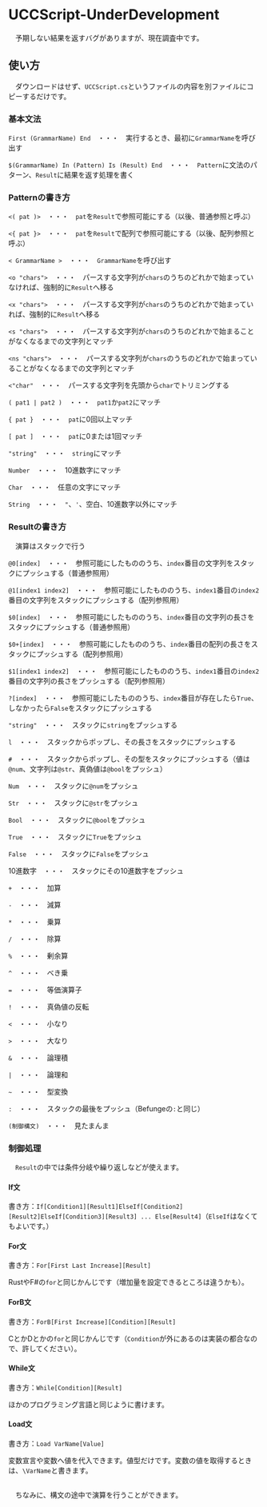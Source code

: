 # UCCScript-UnderDevelopment
　予期しない結果を返すバグがありますが、現在調査中です。
## 使い方
　ダウンロードはせず、`UCCScript.cs`というファイルの内容を別ファイルにコピーするだけです。
### 基本文法
`First (GrammarName) End`　・・・　実行するとき、最初に`GrammarName`を呼び出す

`$(GrammarName) In (Pattern) Is (Result) End`　・・・　`Pattern`に文法のパターン、`Result`に結果を返す処理を書く

### Patternの書き方
`<( pat )>`　・・・　`pat`を`Result`で参照可能にする（以後、普通参照と呼ぶ）

`<{ pat }>`　・・・　`pat`を`Result`で配列で参照可能にする（以後、配列参照と呼ぶ）

`< GrammarName >`　・・・　`GrammarName`を呼び出す

`<o "chars">`　・・・　パースする文字列が`chars`のうちのどれかで始まっていなければ、強制的に`Result`へ移る

`<x "chars">`　・・・　パースする文字列が`chars`のうちのどれかで始まっていれば、強制的に`Result`へ移る

`<s "chars">`　・・・　パースする文字列が`chars`のうちのどれかで始まることがなくなるまでの文字列とマッチ

`<ns "chars">`　・・・　パースする文字列が`chars`のうちのどれかで始まっていることがなくなるまでの文字列とマッチ

`<"char"`　・・・　パースする文字列を先頭から`char`でトリミングする

`( pat1 | pat2 )`　・・・　`pat1`か`pat2`にマッチ

`{ pat }`　・・・　`pat`に0回以上マッチ

`[ pat ]`　・・・　`pat`に0または1回マッチ

`"string"`　・・・　`string`にマッチ

`Number`　・・・　10進数字にマッチ

`Char`　・・・　任意の文字にマッチ

`String`　・・・　`"`、`'`、空白、10進数字以外にマッチ
### Resultの書き方
　演算はスタックで行う
 
`@0[index]`　・・・　参照可能にしたもののうち、`index`番目の文字列をスタックにプッシュする（普通参照用）

`@1[index1 index2]`　・・・　参照可能にしたもののうち、`index1`番目の`index2`番目の文字列をスタックにプッシュする（配列参照用）

`$0[index]`　・・・　参照可能にしたもののうち、`index`番目の文字列の長さをスタックにプッシュする（普通参照用）

`$0+[index]`　・・・　参照可能にしたもののうち、`index`番目の配列の長さをスタックにプッシュする（配列参照用）

`$1[index1 index2]`　・・・　参照可能にしたもののうち、`index1`番目の`index2`番目の文字列の長さをプッシュする（配列参照用）

`?[index]`　・・・　参照可能にしたもののうち、`index`番目が存在したら`True`、しなかったら`False`をスタックにプッシュする

`"string"`　・・・　スタックに`string`をプッシュする

`l`　・・・　スタックからポップし、その長さをスタックにプッシュする

`#`　・・・　スタックからポップし、その型をスタックにプッシュする（値は`@num`、文字列は`@str`、真偽値は`@bool`をプッシュ）

`Num`　・・・　スタックに`@num`をプッシュ

`Str`　・・・　スタックに`@str`をプッシュ

`Bool`　・・・　スタックに`@bool`をプッシュ

`True`　・・・　スタックに`True`をプッシュ

`False`　・・・　スタックに`False`をプッシュ

10進数字　・・・　スタックにその10進数字をプッシュ

`+`　・・・　加算

`-`　・・・　減算

`*`　・・・　乗算

`/`　・・・　除算

`%`　・・・　剰余算

`^`　・・・　べき乗

`=`　・・・　等価演算子

`!`　・・・　真偽値の反転

`<`　・・・　小なり

`>`　・・・　大なり

`&`　・・・　論理積

`|`　・・・　論理和

`~`　・・・　型変換

`:`　・・・　スタックの最後をプッシュ（Befungeの`:`と同じ）

`(制御構文)`　・・・　見たまんま

### 制御処理
　`Result`の中では条件分岐や繰り返しなどが使えます。
#### If文
書き方：`If[Condition1][Result1]ElseIf[Condition2][Result2]ElseIf[Condition3][Result3] ... Else[Result4]`（`ElseIf`はなくてもよいです。）
#### For文
書き方：`For[First Last Increase][Result]`

RustやF#の`for`と同じかんじです（増加量を設定できるところは違うかも）。
#### ForB文
書き方：`ForB[First Increase][Condition][Result]`

CとかDとかの`for`と同じかんじです（`Condition`が外にあるのは実装の都合なので、許してください）。
#### While文
書き方：`While[Condition][Result]`

ほかのプログラミング言語と同じように書けます。
#### Load文
書き方：`Load VarName[Value]`

変数宣言や変数へ値を代入できます。値型だけです。変数の値を取得するときは、`\VarName`と書きます。
## 
　ちなみに、構文の途中で演算を行うことができます。
